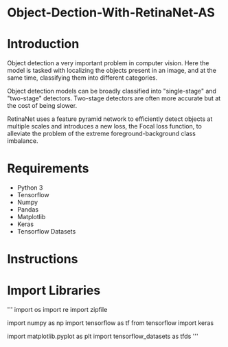 # Object-Dection-With-RetinaNet-AS

# Introduction 

Object detection a very important problem in computer vision. Here the model is tasked with localizing the objects present in an image, and at the same time, classifying them into different categories.

Object detection models can be broadly classified into "single-stage" and "two-stage" detectors. Two-stage detectors are often more accurate but at the cost of being slower.

RetinaNet uses a feature pyramid network to efficiently detect objects at multiple scales and introduces a new loss, the Focal loss function, to alleviate the problem of the extreme foreground-background class imbalance.

# Requirements 
* Python 3
* Tensorflow
* Numpy
* Pandas
* Matplotlib
* Keras
* Tensorflow Datasets

# Instructions

# Import Libraries
'''
import os
import re
import zipfile

import numpy as np
import tensorflow as tf
from tensorflow import keras

import matplotlib.pyplot as plt
import tensorflow_datasets as tfds
'''



